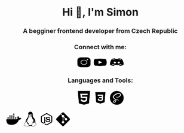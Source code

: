 <h1 align="center">Hi 👋, I'm Simon</h1>
<h3 align="center">A begginer frontend developer from Czech Republic</h3>
<!-- <p align="center"> <img src="https://komarev.com/ghpvc/?username=ssimondev&label=Views&color=lightgray&style=flat-square" alt="ssimondev"/></p> -->
<!DOCTYPE HTML>
<html>
<h3 align="center">Connect with me:</h3>
<p align="center">
<a href="https://instagram.com/ssimon.jpg" target="blank"><img align="center" src="images/icons/instagram.png" alt="ssimon.jpg" height="30" width="40" /></a>
<a href="https://www.youtube.com/channel/UC3v7kZeommAiokuJX4IwGPQ" target="blank"><img align="center" src="images/icons/youtube.png" alt="_noodles" height="30" width="40" /></a>
<a href="https://discord.gg/asdasdasd" target="blank"><img align="center" src="images/icons/discord.png" alt="asdasdasd" height="30" width="40" /></a>
</p>

<h3 align="center">Languages and Tools:</h3>
<p align="center">
 <a href="https://www.w3.org/html/" target="_blank" rel="noreferrer"> <img src="images/icons/html.png" alt="html" width="40" height="40"/> </a> 
 <a href="https://www.w3schools.com/css/" target="_blank" rel="noreferrer"> <img src="images/icons/css.png" alt="css" width="40" height="40"/> </a> 
<a href="https://sass-lang.com" target="_blank" rel="noreferrer"> <img src="images/icons/sass.png" alt="sass" width="40" height="40"/> </a> </p>
 <a href="https://www.docker.com/" target="_blank" rel="noreferrer"> <img src="images/icons/docker.png" alt="docker" width="40" height="40"/> </a> 
 <a href="https://www.linux.org/" target="_blank" rel="noreferrer"> <img src="images/icons/linux.png" alt="linux" width="40" height="40"/> </a> 
 <a href="https://nodejs.org" target="_blank" rel="noreferrer"> <img src="images/icons/node-js.png" alt="nodejs" width="40" height="40"/> </a> 
  <a href="https://git-scm.com/" target="_blank" rel="noreferrer"> <img src="images/icons/git.png" alt="git" width="40" height="40"/> </a> 
  <style>
    a:link { text-decoration: none; };
    a:visited { text-decoration: none; };
    a:hover { text-decoration: none; };
    a:active { text-decoration: none; };
    </style>
</html>